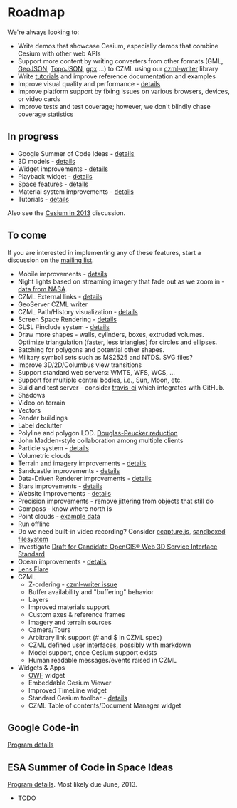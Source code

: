 # Roadmap

We're always looking to:
* Write demos that showcase Cesium, especially demos that combine Cesium with other web APIs
* Support more content by writing converters from other formats (GML, [GeoJSON](http://www.geojson.org/), [TopoJSON](https://github.com/mbostock/topojson), [gpx](http://www.topografix.com/gpx.asp) ...) to CZML using our [czml-writer](https://github.com/AnalyticalGraphicsInc/czml-writer) library
* Write [tutorials](Tutorials-Details) and improve reference documentation and examples
* Improve visual quality and performance - [details](Visual-Quality-and-Performance-Details)
* Improve platform support by fixing issues on various browsers, devices, or video cards
* Improve tests and test coverage; however, we don't blindly chase coverage statistics

## In progress
* Google Summer of Code Ideas - [details](Google-Summer-of-Code-Ideas)
* 3D models - [details](Models-Details)
* Widget improvements - [details](Widget-Details)
* Playback widget - [details](Playback-Details)
* Space features - [details](Space-features)
* Material system improvements - [details](Material-System-Details)
* Tutorials - [details](Tutorials-Details)

Also see the [Cesium in 2013](https://groups.google.com/forum/#!topic/cesium-dev/roG1XTqbcUk) discussion.

## To come

If you are interested in implementing any of these features, start a discussion on the [mailing list](https://groups.google.com/d/forum/cesium-dev).

* Mobile improvements - [details](Mobile-Details)
* Night lights based on streaming imagery that fade out as we zoom in - [data from NASA](http://www.nasa.gov/mission_pages/NPP/news/earth-at-night.html).
* CZML External links - [details](External-links)
* GeoServer CZML writer
* CZML Path/History visualization - [details](CZML-History-visualization-details)
* Screen Space Rendering - [details](Screen-Space-Rendering-Details)
* GLSL #include system - [details](GLSL-Details)
* Draw more shapes - walls, cylinders, boxes, extruded volumes.  Optimize triangulation (faster, less triangles) for circles and ellipses.
* Batching for polygons and potential other shapes.
* Military symbol sets such as MS2525 and NTDS.  SVG files?
* Improve 3D/2D/Columbus view transitions
* Support standard web servers: WMTS, WFS, WCS, ...
* Support for multiple central bodies, i.e., Sun, Moon, etc.
* Build and test server - consider [travis-ci](https://github.com/travis-ci/travis-ci) which integrates with GitHub.
* Shadows
* Video on terrain
* Vectors
* Render buildings
* Label declutter
* Polyline and polygon LOD.  [Douglas-Peucker reduction](http://www.bowdoin.edu/~ltoma/teaching/cs350/spring06/Lecture-Handouts/hershberger92speeding.pdf)
* John Madden-style collaboration among multiple clients
* Particle system - [details](Particle-System-Details)
* Volumetric clouds
* Terrain and imagery improvements - [details](Terrain-and-Imagery-Roadmap)
* Sandcastle improvements - [details](Sandcastle-Details)
* Data-Driven Renderer improvements - [details](Data-Driven-Renderer-Details)
* Stars improvements - [details](Stars-Details)
* Website Improvements - [details](Website-Improvement-Details)
* Precision improvements - remove jittering from objects that still do
* Compass - know where north is
* Point clouds - [example data](http://kos.informatik.uni-osnabrueck.de/3Dscans/)
* Run offline
* Do we need built-in video recording?  Consider [ccapture.js](https://github.com/spite/ccapture.js), [sandboxed filesystem](https://gist.github.com/4370822)
* Investigate [Draft for Candidate OpenGIS® Web 3D Service Interface Standard](portal.opengeospatial.org/files/?artifact_id=36390)
* Ocean improvements - [details](Ocean-Details)
* [Lens Flare](http://www.john-chapman.net/content.php?id=18)
* CZML
   * Z-ordering - [czml-writer issue](https://github.com/AnalyticalGraphicsInc/czml-writer/issues/20)
   * Buffer availability and "buffering" behavior
   * Layers
   * Improved materials support
   * Custom axes & reference frames
   * Imagery and terrain sources
   * Camera/Tours
   * Arbitrary link support (# and $ in CZML spec)
   * CZML defined user interfaces, possibly with markdown
   * Model support, once Cesium support exists
   * Human readable messages/events raised in CZML
* Widgets & Apps
   * [OWF](https://www.owfgoss.org/) widget
   * Embeddable Cesium Viewer
   * Improved TimeLine widget
   * Standard Cesium toolbar - [details](Cesium-standard-actions)
   * CZML Table of contents/Document Manager widget

## Google Code-in

[Program details](http://code.google.com/opensource/gci/2012/index.html)

## ESA Summer of Code in Space Ideas

[Program details](http://sophia.estec.esa.int/socis2012/).  Most likely due June, 2013.

* TODO